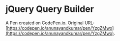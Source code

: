 # jQuery Query Builder

A Pen created on CodePen.io. Original URL: [https://codepen.io/anunayandkumar/pen/YzgZMwx](https://codepen.io/anunayandkumar/pen/YzgZMwx).

